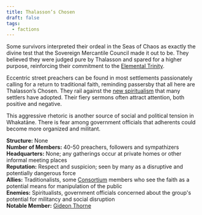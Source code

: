 ```yaml
---
title: Thalasson’s Chosen
draft: false
tags:
  - factions
---
```

Some survivors interpreted their ordeal in the Seas of Chaos as exactly the divine test that the Sovereign Mercantile Council made it out to be. They believed they were judged pure by Thalasson and spared for a higher purpose, reinforcing their commitment to the [Elemental Trinity](elemental-trinity.md).

Eccentric street preachers can be found in most settlements passionately calling for a return to traditional faith, reminding passersby that all here are Thalasson’s Chosen. They rail against the [new spiritualism](new-spiritualism.md) that many settlers have adopted. Their fiery sermons often attract attention, both positive and negative.

This aggressive rhetoric is another source of social and political tension in Whakatāne. There is fear among government officials that adherents could become more organized and militant.

**Structure:** None<br>
**Number of Members:** 40-50 preachers, followers and sympathizers<br>
**Headquarters:** None; any gatherings occur at private homes or other informal meeting places<br>
**Reputation:** Respect and suspicion; seen by many as a disruptive and potentially dangerous force<br>
**Allies:** Traditionalists, some [Consortium](the-consortium.md) members who see the faith as a potential means for manipulation of the public<br>
**Enemies:** Spiritualists, government officials concerned about the group's potential for militancy and social disruption<br>
**Notable Member:** [Gideon Thorne](gideon-thorne.md)